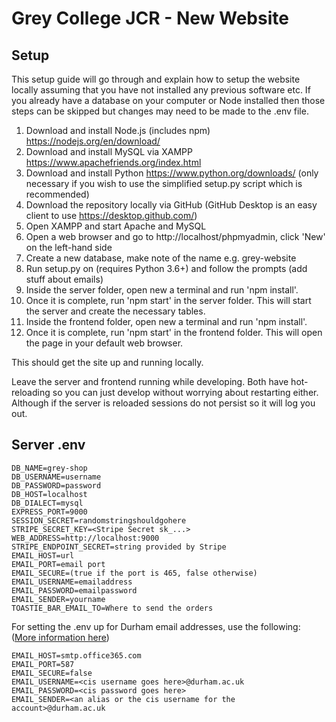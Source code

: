 # Grey College JCR - New Website
## Setup
This setup guide will go through and explain how to setup the website locally assuming that you have not installed any previous software etc. If you already have a database on your computer or Node installed then those steps can be skipped but changes may need to be made to the .env file.
1. Download and install Node.js (includes npm) https://nodejs.org/en/download/
2. Download and install MySQL via XAMPP https://www.apachefriends.org/index.html
4. Download and install Python https://www.python.org/downloads/ (only necessary if you wish to use the simplified setup.py script which is recommended)
3. Download the repository locally via GitHub (GitHub Desktop is an easy client to use https://desktop.github.com/)
4. Open XAMPP and start Apache and MySQL
5. Open a web browser and go to http://localhost/phpmyadmin, click 'New' on the left-hand side
6. Create a new database, make note of the name e.g. grey-website
7. Run setup.py on (requires Python 3.6+) and follow the prompts (add stuff about emails)
8. Inside the server folder, open new a terminal and run 'npm install'.
9. Once it is complete, run 'npm start' in the server folder. This will start the server and create the necessary tables.
10. Inside the frontend folder, open new a terminal and run 'npm install'.
11. Once it is complete, run 'npm start' in the frontend folder. This will open the page in your default web browser.

This should get the site up and running locally.

Leave the server and frontend running while developing. Both have hot-reloading so you can just develop without worrying about restarting either. Although if the server is reloaded sessions do not persist so it will log you out.

## Server .env
```
DB_NAME=grey-shop
DB_USERNAME=username
DB_PASSWORD=password
DB_HOST=localhost
DB_DIALECT=mysql
EXPRESS_PORT=9000
SESSION_SECRET=randomstringshouldgohere
STRIPE_SECRET_KEY=<Stripe Secret sk_...>
WEB_ADDRESS=http://localhost:9000
STRIPE_ENDPOINT_SECRET=string provided by Stripe
EMAIL_HOST=url
EMAIL_PORT=email port
EMAIL_SECURE=(true if the port is 465, false otherwise)
EMAIL_USERNAME=emailaddress
EMAIL_PASSWORD=emailpassword
EMAIL_SENDER=yourname
TOASTIE_BAR_EMAIL_TO=Where to send the orders
```

For setting the .env up for Durham email addresses, use the following: ([More information here](https://www.dur.ac.uk/cis/faqs/?faqno=2721))
```
EMAIL_HOST=smtp.office365.com
EMAIL_PORT=587
EMAIL_SECURE=false
EMAIL_USERNAME=<cis username goes here>@durham.ac.uk
EMAIL_PASSWORD=<cis password goes here>
EMAIL_SENDER=<an alias or the cis username for the account>@durham.ac.uk
```
